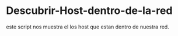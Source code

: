 # Descubrir-Host-dentro-de-la-red
este script nos muestra el los host que estan dentro de nuestra red.
